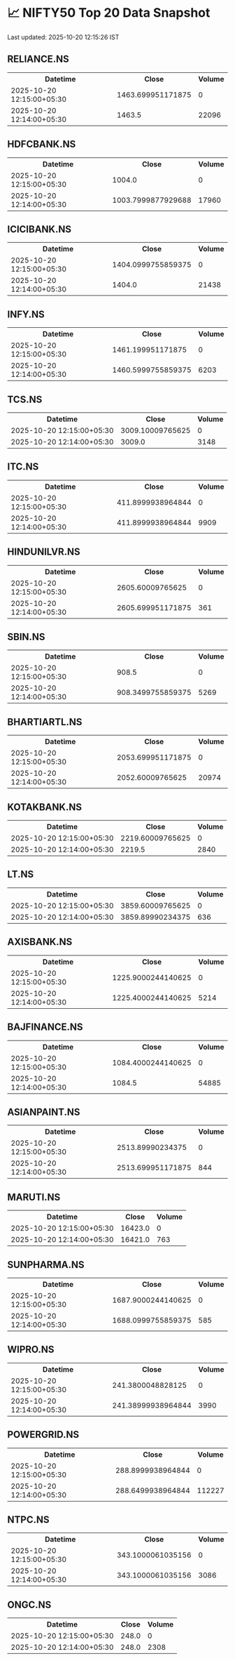 # 📈 NIFTY50 Top 20 Data Snapshot

Last updated: 2025-10-20 12:15:26 IST

## RELIANCE.NS

<table>
  <tr><th>Datetime</th><th>Close</th><th>Volume</th></tr>
  <tr><td>2025-10-20 12:15:00+05:30</td><td>1463.699951171875</td><td>0</td></tr>
  <tr><td>2025-10-20 12:14:00+05:30</td><td>1463.5</td><td>22096</td></tr>
</table>

## HDFCBANK.NS

<table>
  <tr><th>Datetime</th><th>Close</th><th>Volume</th></tr>
  <tr><td>2025-10-20 12:15:00+05:30</td><td>1004.0</td><td>0</td></tr>
  <tr><td>2025-10-20 12:14:00+05:30</td><td>1003.7999877929688</td><td>17960</td></tr>
</table>

## ICICIBANK.NS

<table>
  <tr><th>Datetime</th><th>Close</th><th>Volume</th></tr>
  <tr><td>2025-10-20 12:15:00+05:30</td><td>1404.0999755859375</td><td>0</td></tr>
  <tr><td>2025-10-20 12:14:00+05:30</td><td>1404.0</td><td>21438</td></tr>
</table>

## INFY.NS

<table>
  <tr><th>Datetime</th><th>Close</th><th>Volume</th></tr>
  <tr><td>2025-10-20 12:15:00+05:30</td><td>1461.199951171875</td><td>0</td></tr>
  <tr><td>2025-10-20 12:14:00+05:30</td><td>1460.5999755859375</td><td>6203</td></tr>
</table>

## TCS.NS

<table>
  <tr><th>Datetime</th><th>Close</th><th>Volume</th></tr>
  <tr><td>2025-10-20 12:15:00+05:30</td><td>3009.10009765625</td><td>0</td></tr>
  <tr><td>2025-10-20 12:14:00+05:30</td><td>3009.0</td><td>3148</td></tr>
</table>

## ITC.NS

<table>
  <tr><th>Datetime</th><th>Close</th><th>Volume</th></tr>
  <tr><td>2025-10-20 12:15:00+05:30</td><td>411.8999938964844</td><td>0</td></tr>
  <tr><td>2025-10-20 12:14:00+05:30</td><td>411.8999938964844</td><td>9909</td></tr>
</table>

## HINDUNILVR.NS

<table>
  <tr><th>Datetime</th><th>Close</th><th>Volume</th></tr>
  <tr><td>2025-10-20 12:15:00+05:30</td><td>2605.60009765625</td><td>0</td></tr>
  <tr><td>2025-10-20 12:14:00+05:30</td><td>2605.699951171875</td><td>361</td></tr>
</table>

## SBIN.NS

<table>
  <tr><th>Datetime</th><th>Close</th><th>Volume</th></tr>
  <tr><td>2025-10-20 12:15:00+05:30</td><td>908.5</td><td>0</td></tr>
  <tr><td>2025-10-20 12:14:00+05:30</td><td>908.3499755859375</td><td>5269</td></tr>
</table>

## BHARTIARTL.NS

<table>
  <tr><th>Datetime</th><th>Close</th><th>Volume</th></tr>
  <tr><td>2025-10-20 12:15:00+05:30</td><td>2053.699951171875</td><td>0</td></tr>
  <tr><td>2025-10-20 12:14:00+05:30</td><td>2052.60009765625</td><td>20974</td></tr>
</table>

## KOTAKBANK.NS

<table>
  <tr><th>Datetime</th><th>Close</th><th>Volume</th></tr>
  <tr><td>2025-10-20 12:15:00+05:30</td><td>2219.60009765625</td><td>0</td></tr>
  <tr><td>2025-10-20 12:14:00+05:30</td><td>2219.5</td><td>2840</td></tr>
</table>

## LT.NS

<table>
  <tr><th>Datetime</th><th>Close</th><th>Volume</th></tr>
  <tr><td>2025-10-20 12:15:00+05:30</td><td>3859.60009765625</td><td>0</td></tr>
  <tr><td>2025-10-20 12:14:00+05:30</td><td>3859.89990234375</td><td>636</td></tr>
</table>

## AXISBANK.NS

<table>
  <tr><th>Datetime</th><th>Close</th><th>Volume</th></tr>
  <tr><td>2025-10-20 12:15:00+05:30</td><td>1225.9000244140625</td><td>0</td></tr>
  <tr><td>2025-10-20 12:14:00+05:30</td><td>1225.4000244140625</td><td>5214</td></tr>
</table>

## BAJFINANCE.NS

<table>
  <tr><th>Datetime</th><th>Close</th><th>Volume</th></tr>
  <tr><td>2025-10-20 12:15:00+05:30</td><td>1084.4000244140625</td><td>0</td></tr>
  <tr><td>2025-10-20 12:14:00+05:30</td><td>1084.5</td><td>54885</td></tr>
</table>

## ASIANPAINT.NS

<table>
  <tr><th>Datetime</th><th>Close</th><th>Volume</th></tr>
  <tr><td>2025-10-20 12:15:00+05:30</td><td>2513.89990234375</td><td>0</td></tr>
  <tr><td>2025-10-20 12:14:00+05:30</td><td>2513.699951171875</td><td>844</td></tr>
</table>

## MARUTI.NS

<table>
  <tr><th>Datetime</th><th>Close</th><th>Volume</th></tr>
  <tr><td>2025-10-20 12:15:00+05:30</td><td>16423.0</td><td>0</td></tr>
  <tr><td>2025-10-20 12:14:00+05:30</td><td>16421.0</td><td>763</td></tr>
</table>

## SUNPHARMA.NS

<table>
  <tr><th>Datetime</th><th>Close</th><th>Volume</th></tr>
  <tr><td>2025-10-20 12:15:00+05:30</td><td>1687.9000244140625</td><td>0</td></tr>
  <tr><td>2025-10-20 12:14:00+05:30</td><td>1688.0999755859375</td><td>585</td></tr>
</table>

## WIPRO.NS

<table>
  <tr><th>Datetime</th><th>Close</th><th>Volume</th></tr>
  <tr><td>2025-10-20 12:15:00+05:30</td><td>241.3800048828125</td><td>0</td></tr>
  <tr><td>2025-10-20 12:14:00+05:30</td><td>241.38999938964844</td><td>3990</td></tr>
</table>

## POWERGRID.NS

<table>
  <tr><th>Datetime</th><th>Close</th><th>Volume</th></tr>
  <tr><td>2025-10-20 12:15:00+05:30</td><td>288.8999938964844</td><td>0</td></tr>
  <tr><td>2025-10-20 12:14:00+05:30</td><td>288.6499938964844</td><td>112227</td></tr>
</table>

## NTPC.NS

<table>
  <tr><th>Datetime</th><th>Close</th><th>Volume</th></tr>
  <tr><td>2025-10-20 12:15:00+05:30</td><td>343.1000061035156</td><td>0</td></tr>
  <tr><td>2025-10-20 12:14:00+05:30</td><td>343.1000061035156</td><td>3086</td></tr>
</table>

## ONGC.NS

<table>
  <tr><th>Datetime</th><th>Close</th><th>Volume</th></tr>
  <tr><td>2025-10-20 12:15:00+05:30</td><td>248.0</td><td>0</td></tr>
  <tr><td>2025-10-20 12:14:00+05:30</td><td>248.0</td><td>2308</td></tr>
</table>

